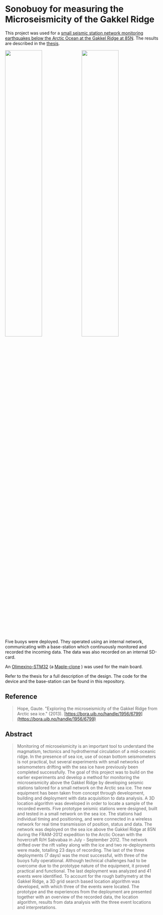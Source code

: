 # Sonobuoy for measuring the Microseismicity of the Gakkel Ridge

This project was used for a [small seismic station network monitoring earthquakes below the Arctic Ocean at the Gakkel Ridge at 85N](https://bora.uib.no/handle/1956/6799). The results are described in the [thesis](https://github.com/gauteh/sonobuoy-gautebuoy/blob/master/Gaute%20Hope%20-%202013%20-%20Exploring%20the%20Microseismicity%20of%20the%20Gakkel%20Ridge%20from%20Arctic%20Sea%20Ice.pdf).

<img src="https://raw.githubusercontent.com/gauteh/sonobuoy-gautebuoy/master/doc/buoy.jpg" width="49%"> <img src="https://raw.githubusercontent.com/gauteh/sonobuoy-gautebuoy/master/doc/recovery.jpg" width="49%">

Five buoys were deployed. They operated using an internal network, communicating with a base-station which continuously monitored and recorded the incoming data. The data was also recorded on an internal SD-card.

An [Olimexino-STM32](https://www.olimex.com/Products/Duino/STM32/OLIMEXINO-STM32/) (a [Maple-clone](http://www.leaflabs.com/about-maple/) ) was used for the main board.

Refer to the thesis for a full description of the design. The code for the device and the base-station can be found in this repository.

## Reference

> Hope, Gaute. "Exploring the microseismicity of the Gakkel Ridge from Arctic 
> sea ice." (2013). [https://bora.uib.no/handle/1956/6799](https://bora.uib.no/handle/1956/6799)

## Abstract

> Monitoring of microseismicity is an important tool to understand the magmatism,
> tectonics and hydrothermal circulation of a mid-oceanic ridge. In the presence
> of sea ice, use of ocean bottom seismometers is not practical, but several
> experiments with small networks of seismometers drifting with the sea ice have
> previously been completed successfully. The goal of this project was to build
> on the earlier experiments and develop a method for monitoring the
> microseismicity above the Gakkel Ridge by developing seismic stations tailored
> for a small network on the Arctic sea ice. The new equipment has been taken
> from concept through development, building and deployment with data acquisition
> to data analysis. A 3D location algorithm was developed in order to locate a
> sample of the recorded events. Five prototype seismic stations were designed,
> built and tested in a small network on the sea ice. The stations had individual
> timing and positioning, and were connected in a wireless network for real time
> transmission of position, status and data. The network was deployed on the sea
> ice above the Gakkel Ridge at 85N during the FRAM-2012 expedition to the Arctic
> Ocean with the hovercraft R/H Sabvabaa in July - September 2012. The network
> drifted over the rift valley along with the ice and two re-deployments were
> made, totalling 23 days of recording. The last of the three deployments (7
> days) was the most successful, with three of the buoys fully operational.
> Although technical challenges had to be overcome due to the prototype nature of
> the equipment, it proved practical and functional. The last deployment was
> analyzed and 41 events were identified. To account for the rough bathymetry at
> the Gakkel Ridge, a 3D grid search based location algorithm was developed, with
> which three of the events were located. The prototype and the experiences from
> the deployment are presented together with an overview of the recorded data,
> the location algorithm, results from data analysis with the three event
> locations and interpretations.

